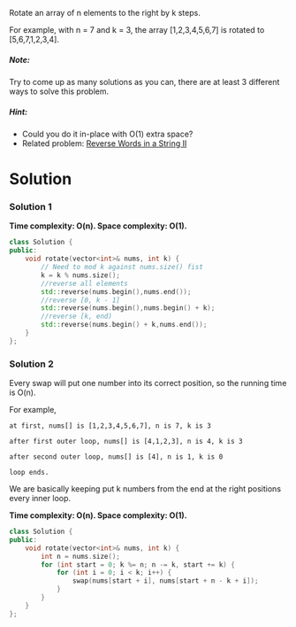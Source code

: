 Rotate an array of n elements to the right by k steps.

For example, with n = 7 and k = 3, the array [1,2,3,4,5,6,7] is rotated to [5,6,7,1,2,3,4].

##### Note:

Try to come up as many solutions as you can, there are at least 3 different ways to solve this problem.

##### Hint:

* Could you do it in-place with O(1) extra space?
* Related problem: [Reverse Words in a String II](https://leetcode.com/problems/reverse-words-in-a-string-ii/)


# Solution

### Solution 1

__Time complexity: O(n). Space complexity: O(1).__

```cpp
class Solution {
public:
    void rotate(vector<int>& nums, int k) {
        // Need to mod k against nums.size() fist
        k = k % nums.size();
        //reverse all elements
        std::reverse(nums.begin(),nums.end());
        //reverse [0, k - 1]
        std::reverse(nums.begin(),nums.begin() + k);
        //reverse [k, end)
        std::reverse(nums.begin() + k,nums.end());
    }
};
```

### Solution 2

Every swap will put one number into its correct position, so the running time is O(n).

For example,

```
at first, nums[] is [1,2,3,4,5,6,7], n is 7, k is 3

after first outer loop, nums[] is [4,1,2,3], n is 4, k is 3

after second outer loop, nums[] is [4], n is 1, k is 0

loop ends.
```

We are basically keeping put k numbers from the end at the right positions every inner loop.

__Time complexity: O(n). Space complexity: O(1).__

```cpp
class Solution { 
public:
    void rotate(vector<int>& nums, int k) {
        int n = nums.size();
        for (int start = 0; k %= n; n -= k, start += k) {
            for (int i = 0; i < k; i++) {
                swap(nums[start + i], nums[start + n - k + i]);
            }
        }
    }
}; 
```
